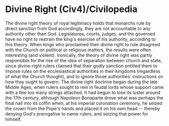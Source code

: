 # Divine Right (Civ4)/Civilopedia

The divine right theory of royal legitimacy holds that monarchs rule by direct sanction from God accordingly, they are not accountable to any authority other than God. Legislatures, courts, judges, and the governed have no right to restrain the king's exercise of his authority, according to this theory. When kings who proclaimed their divine right to rule disagreed with the Church on political or religious matters, the results were often interesting (and violent). Ironically, the theory of divine right was partly responsible for the rise of the idea of separation between church and state, since divine-right rulers claimed that their godly sanction entitled them to impose rules on the ecclesiastical authorities in their kingdoms (regardless of what the Church thought), and to ignore those authorities' instructions on how they ought to govern. The divine right doctrine began during the late Middle Ages, when rulers sought to rein in feudal lords whose support came with a few too many strings attached. It had begun to lose its luster around the 17th century, although Napoleon Bonaparte drove what was perhaps the final nail into its coffin when, at his imperial coronation ceremony, he seized the crown from the Pope's hands and placed it on his own head -- thereby denying God's prerogative to name rulers, and seizing that power for himself.